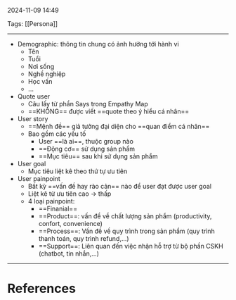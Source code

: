 2024-11-09 14:49

Tags: [[Persona]]

---

- Demographic: thông tin chung có ảnh hưởng tới hành vi
	- Tên
	- Tuổi
	- Nơi sống
	- Nghề nghiệp
	- Học vấn
	- ...
- Quote user
	- Câu lấy từ phần Says trong Empathy Map
	- ==KHÔNG== được viết ==quote theo ý hiểu cá nhân==
- User story
	- ==Mệnh đề== giả tưởng đại diện cho ==quan điểm cá nhân==
	- Bao gồm các yếu tố
		- User ==là ai==, thuộc group nào
		- ==Động cơ== sử dụng sản phẩm
		- ==Mục tiêu== sau khi sử dụng sản phẩm
- User goal
	- Mục tiêu liệt kê theo thứ tự ưu tiên
- User painpoint
	- Bất kỳ ==vấn đề hay rào cản== nào để user đạt được user goal
	- Liệt kê từ ưu tiên cao -> thấp
	- 4 loại painpoint:
		- ==Finanial==
		- ==Product==: vấn đề về chất lượng sản phẩm (productivity, confort, convenience)
		- ==Process==: Vấn đề về quy trình trong sản phẩm (quy trình thanh toán, quy trình refund,...)
		- ==Support==: Liên quan đến việc nhận hỗ trợ từ bộ phần CSKH (chatbot, tin nhắn,...)


---
# References